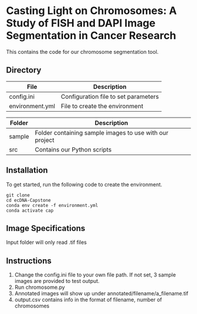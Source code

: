 # Casting Light on Chromosomes: A Study of FISH and DAPI Image Segmentation in Cancer Research
This contains the code for our chromosome segmentation tool.

## Directory

| File      | Description |
| ----------- | ----------- |
| config.ini      | Configuration file to set parameters       |
| environment.yml   | File to create the environment        |



| Folder      | Description |
| ----------- | ----------- |
| sample      | Folder containing sample images to use with our project       |
| src   | Contains our Python scripts        |

## Installation
To get started, run the following code to create the environment.

```
git clone 
cd ecDNA-Capstone
conda env create -f environment.yml
conda activate cap
```

## Image Specifications
Input folder will only read .tif files

## Instructions
1. Change the config.ini file to your own file path. If not set, 3 sample images are provided to test output.
2. Run chromosome.py
3. Annotated images will show up under annotated/filename/a_filename.tif
4. output.csv contains info in the format of filename, number of chromosomes
